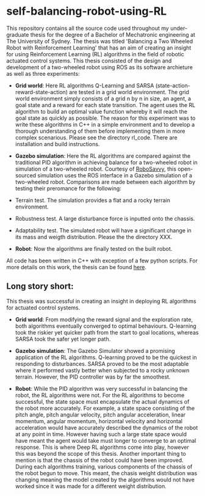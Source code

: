 # self-balancing-robot-using-RL

This repository contains all the source code used throughout my under-graduate thesis for the degree of a Bachelor of Mechatronic engineering at The University of Sydney. The thesis was titled 'Balancing a Two Wheeled Robot with Reinforcement Learning' that has an aim of creating an insight for using Reinforcement Learning (RL) algorithms in the field of robotic actuated control systems. This thesis consisted of the design and development of a two-wheeled robot using ROS as its software archieture as well as three experiments:

- **Grid world**:
Here RL algorithms Q-Learning and SARSA (state-action-reward-state-action) are tested in a grid world environment. The grid world environment simply consists of a grid n by n in size, an agent, a goal state and a reward for each state transition. The agent uses the RL algorithm to build an optimal value function whereby it will reach the goal state as quickly as possible. The reason for this experiment was to write these algorithms in C++ in a simple environment and to develop a thorough understanding of them before implementing them in more complex scenarious. 
Please see the directory rl_code. There are installation and build instructions. 

- **Gazebo simulation**:
Here the RL algorithms are compared against the traditional PID algorithm in achieving balance for a two-wheeled robot in simulation of a two-wheeled robot. Courtesy of [RoboSavvy](http://wiki.ros.org/Robots/RoboSavvy-Balance), this open-sourced simulation uses the ROS interface in a Gazebo simulation of a two-wheeled robot. Comparisons are made between each algorithm by testing their preromance for the following:
- Terrain test. The simulation provides a flat and a rocky terrain environment.
- Robustness test. A large disturbance force is inputted onto the chassis.
- Adaptability test. The simulated robot will have a significant change in its mass and weigth distribution. 
Please the the directory XXX.

- **Robot**:
Now the algorithms are finally tested on the built robot. 


All code has been written in C++ with exception of a few python scripts. 
For more details on this work, the thesis can be found [here](https://drive.google.com/open?id=0Bz08ndGq8YoiUlNWRVNkRlVtTEk). 


## Long story short:
This thesis was successful in creating an insight in deploying RL algorithms for actuated control systems.
- **Grid world**:
From modifying the reward signal and the exploration rate, both algorithms eventually converged to optimal behaviours. Q-learning took the riskier yet quicker path from the start to goal locations, whereas SARSA took the safer yet longer path.

- **Gazebo simulation**:
The Gazebo Simulator showed a promising application of the RL algorithms. Q-learning proved to be the quickest in responding to disturbances. SARSA proved to be the most adaptable where it performed vastly better when subjected to a rocky unknown terrain. However, the PID controller was by far the smoothest.

- **Robot**:
While the PID algorithm was very successful in balancing the robot, the RL algorithms were not. For the RL algorithms to become successful, the state space must encapsulate the actual dynamics of the robot more accurately. For example, a state space consisting of the pitch angle, pitch angular velocity, pitch angular acceleration, linear momentum, angular momentum, horizontal velocity and horizontal acceleration would have accurately described the dynamics of the robot at any point in time. However having such a large state space would have meant the agent would take must longer to converge to an optimal response. This is where Deep RL algorithms come into play, however this was beyond the scope of this thesis. 
Another important thing to mention is that the chassis of the robot could have been improved. During each algorithms training, various components of the chassis of the robot begun to move. This meant, the chasis weight distribution was changing meaning the model created by the algorithms would not have worked since it was made for a different weight distribution. 










